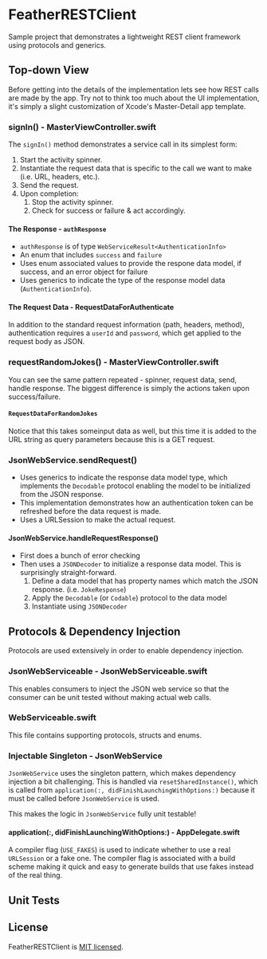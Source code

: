 # FeatherRESTClient
Sample project that demonstrates a lightweight REST client framework using protocols and generics.

## Top-down View
Before getting into the details of the implementation lets see how REST calls are made by the app. Try not to think too much about the UI implementation, it's simply a slight customization of Xcode's Master-Detail app template.

### signIn() - MasterViewController.swift
The `signIn()` method demonstrates a service call in its simplest form:
1. Start the activity spinner.
1. Instantiate the request data that is specific to the call we want to make (i.e. URL, headers, etc.).
1. Send the request.
1. Upon completion:
	1. Stop the activity spinner.
	1. Check for success or failure & act accordingly.
	
#### The Response - `authResponse`
* `authResponse` is of type `WebServiceResult<AuthenticationInfo>`
* An enum that includes `success` and `failure`
* Uses enum associated values to provide the respone data model, if success, and an error object for failure
* Uses generics to indicate the type of the response model data (`AuthenticationInfo`).
	
#### The Request Data - RequestDataForAuthenticate
In addition to the standard request information (path, headers, method), authentication requires a `userId` and `password`, which get applied to the request body as JSON.

### requestRandomJokes() - MasterViewController.swift
You can see the same pattern repeated - spinner, request data, send, handle response. The biggest difference is simply the actions taken upon success/failure.

#### `RequestDataForRandomJokes`
Notice that this takes someinput data as well, but this time it is added to the URL string as query parameters because this is a GET request.

### JsonWebService.sendRequest()
* Uses generics to indicate the response data model type, which implements the `Decodable` protocol enabling the model to be initialized from the JSON response.
* This implementation demonstrates how an authentication token can be refreshed before the data request is made.
* Uses a URLSession to make the actual request.

#### JsonWebService.handleRequestResponse()
* First does a bunch of error checking
* Then uses a `JSONDecoder` to initialize a response data model. This is surprisingly straight-forward.
	1. Define a data model that has property names which match the JSON response. (i.e. `JokeResponse`)
	1. Apply the `Decodable` (or `Codable`) protocol to the data model
	1. Instantiate using `JSONDecoder`

## Protocols & Dependency Injection
Protocols are used extensively in order to enable dependency injection.

### JsonWebServiceable - JsonWebServiceable.swift
This enables consumers to inject the JSON web service so that the consumer can be unit tested without making actual web calls.

### WebServiceable.swift
This file contains supporting protocols, structs and enums.

### Injectable Singleton - JsonWebService
`JsonWebService` uses the singleton pattern, which makes dependency injection a bit challenging. This is handled via `resetSharedInstance()`, which is called from `application(:, didFinishLaunchingWithOptions:)` because it must be called before `JsonWebService` is used.

This makes the logic in `JsonWebService` fully unit testable!

#### application(:, didFinishLaunchingWithOptions:) - AppDelegate.swift
A compiler flag (`USE_FAKES`) is used to indicate whether to use a real `URLSession` or a fake one. The compiler flag is associated with a build scheme making it quick and easy to generate builds that use fakes instead of the real thing.

## Unit Tests


## License

FeatherRESTClient is [MIT licensed](./LICENSE.md).